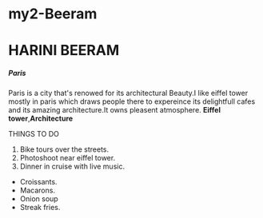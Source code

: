 # my2-Beeram
# HARINI BEERAM
##### Paris 
Paris is a city that's renowed for its architectural Beauty.I like eiffel tower mostly in paris which draws people there to expereince its delightfull cafes and its amazing architecture.It owns pleasent atmosphere.
**Eiffel tower**,**Architecture** 

THINGS TO DO
1. Bike tours over the streets.
2. Photoshoot near eiffel tower.
3. Dinner in cruise with live music.


* Croissants.
* Macarons.
* Onion soup
* Streak fries.
